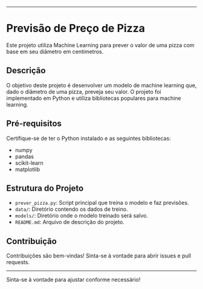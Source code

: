 
---

# Previsão de Preço de Pizza

Este projeto utiliza Machine Learning para prever o valor de uma pizza com base em seu diâmetro em centímetros.

## Descrição

O objetivo deste projeto é desenvolver um modelo de machine learning que, dado o diâmetro de uma pizza, preveja seu valor. O projeto foi implementado em Python e utiliza bibliotecas populares para machine learning.

## Pré-requisitos

Certifique-se de ter o Python instalado e as seguintes bibliotecas:

- numpy
- pandas
- scikit-learn
- matplotlib

## Estrutura do Projeto

- `prever_pizza.py`: Script principal que treina o modelo e faz previsões.
- `data/`: Diretório contendo os dados de treino.
- `models/`: Diretório onde o modelo treinado será salvo.
- `README.md`: Arquivo de descrição do projeto.

## Contribuição

Contribuições são bem-vindas! Sinta-se à vontade para abrir issues e pull requests.

---

Sinta-se à vontade para ajustar conforme necessário!